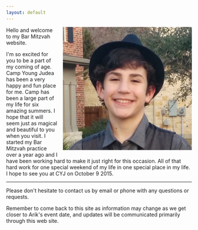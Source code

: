 ```yaml
---
layout: default
---
```


<img style="float: right; margin: 0 0 1em 1em; " src="arik_cropped.jpeg" />

Hello and welcome to my Bar Mitzvah website.

I'm so excited for you to be a part of my coming of age. Camp Young Judea has been a very happy and fun place for me. Camp has been a large part of my life for six amazing summers. I hope that it will seem just as magical and beautiful to you when you visit. I started my Bar Mitzvah practice over a year ago and I have been working hard to make it just right for this occasion. All of that hard work for one special weekend of my life in one special place in my life. I hope to see you at CYJ on October 9 2015.

----

Please don't hesitate to contact us by email or phone with any questions or requests.

Remember to come back to this site as information may change as we get closer to Arik's event date,
and updates will be communicated primarily through this web site.


